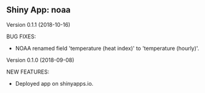 Shiny App: noaa
---------------

Version 0.1.1 (2018-10-16)

BUG FIXES:

* NOAA renamed field 'temperature (heat index)' to 'temperature (hourly)'.


Version 0.1.0 (2018-09-08)

NEW FEATURES:

* Deployed app on shinyapps.io.



